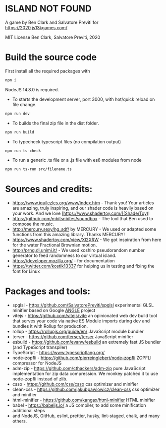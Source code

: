 # ISLAND NOT FOUND

A game by Ben Clark and Salvatore Previti for https://2020.js13kgames.com/

MIT License
Ben Clark, Salvatore Previti, 2020

# Build the source code

First install all the required packages with

```sh
npm i
```

NodeJS 14.8.0 is required.

- To starts the development server, port 3000, with hot/quick reload on file change.

```sh
npm run dev
```

- To builds the final zip file in the dist folder.

```sh
npm run build
```

- To typecheck typescript files (no compilation output)

```sh
npm run ts-check
```

- To run a generic .ts file or a .js file with es6 modules from node

```sh
npm run ts-run src/filename.ts
```

# Sources and credits:

- https://www.iquilezles.org/www/index.htm - Thank you! Your articles are amazing, truly inspiring, and our shader code is heavily based on your work. And we love [https://www.shadertoy.com/](ShaderToy)!
- https://github.com/mbitsnbites/soundbox - The tool that Ben used to compose the music.
- http://mercury.sexy/hg_sdf/ by MERCURY - We used or adapted some functions from this amazing library. Thanks MERCURY!
- https://www.shadertoy.com/view/Xl2XRW - We got inspiration from here for the water Fractional Brownian motion.
- http://prng.di.unimi.it/ - We used xoshiro pseudorandom number generator to feed randomness to our virtual island.
- https://developer.mozilla.org/ - for documentation
- https://twitter.com/kostik13337 for helping us in testing and fixing the font for Linux

# Packages and tools:

- spglsl - https://github.com/SalvatorePreviti/spglsl experimental GLSL minifier based on Google [ANGLE](https://github.com/google/angle) project
- vitejs - https://github.com/vitejs/vite an opinionated web dev build tool that serves your code via native ES Module imports during dev and bundles it with Rollup for production.
- rollup - https://rollupjs.org/guide/en/ JavaScript module bundler
- terser - https://github.com/terser/terser JavaScript minifier
- esbuild - https://github.com/evanw/esbuild an extremely fast JS bundler (and TypeScript transpiler)
- TypeScript - https://www.typescriptlang.org/
- node-zopfli - https://github.com/pierreinglebert/node-zopfli ZOPFLI compressor for NodeJS
- adm-zip - https://github.com/cthackers/adm-zip pure JavaScript implementation for zip data compression. We monkey patched it to use node-zopfli instead of zlib.
- csso - https://github.com/css/csso css optimizer and minifier
- clean-css - https://github.com/jakubpawlowicz/clean-css css optimizer and minifier
- html-minifier - https://github.com/kangax/html-minifier HTML minifier
- babel - https://babeljs.io/ a JS compiler, to add some minification additional steps
- and NodeJS, GitHub, eslint, prettier, husky, lint-staged, chalk, and many others.

